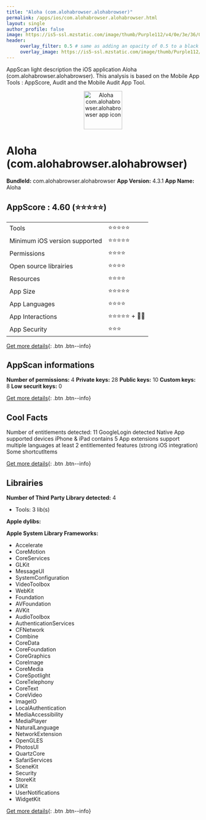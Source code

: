 ```yaml
---
title: "Aloha (com.alohabrowser.alohabrowser)"
permalink: /apps/ios/com.alohabrowser.alohabrowser.html
layout: single
author_profile: false
image: https://is5-ssl.mzstatic.com/image/thumb/Purple112/v4/0e/3e/36/0e3e3613-029e-31b9-4c1b-8b0c52b0f153/AppIcon-0-1x_U007emarketing-0-7-0-85-220.png/512x512bb.jpg
header: 
     overlay_filter: 0.5 # same as adding an opacity of 0.5 to a black background
     overlay_image: https://is5-ssl.mzstatic.com/image/thumb/Purple112/v4/0e/3e/36/0e3e3613-029e-31b9-4c1b-8b0c52b0f153/AppIcon-0-1x_U007emarketing-0-7-0-85-220.png/512x512bb.jpg
---
```

AppScan light description the iOS application Aloha (com.alohabrowser.alohabrowser). This analysis is based on the Mobile App Tools : AppScore, Audit and the Mobile Audit App Tool.

  
  
<div style="text-align: center;"><img src="https://is5-ssl.mzstatic.com/image/thumb/Purple112/v4/0e/3e/36/0e3e3613-029e-31b9-4c1b-8b0c52b0f153/AppIcon-0-1x_U007emarketing-0-7-0-85-220.png/512x512bb.jpg" width="100" height="100" alt="Aloha com.alohabrowser.alohabrowser app icon"></div>  
  
# Aloha (com.alohabrowser.alohabrowser)

**BundleId:** com.alohabrowser.alohabrowser
**App Version:** 4.3.1
**App Name:** Aloha


## AppScore : 4.60 (⭐️⭐️⭐️⭐️⭐️) 

<table>
<tr><td> Tools </td><td> ⭐️⭐️⭐️⭐️⭐️ </td></tr>
<tr><td> Minimum iOS version supported </td><td> ⭐️⭐️⭐️⭐️⭐️ </td></tr>
<tr><td> Permissions </td><td> ⭐️⭐️⭐️⭐️ </td></tr>
<tr><td> Open source librairies </td><td> ⭐️⭐️⭐️⭐️ </td></tr>
<tr><td> Resources </td><td> ⭐️⭐️⭐️⭐️ </td></tr>
<tr><td> App Size </td><td> ⭐️⭐️⭐️⭐️⭐️ </td></tr>
<tr><td> App Languages </td><td> ⭐️⭐️⭐️⭐️ </td></tr>
<tr><td> App Interactions </td><td> ⭐️⭐️⭐️⭐️⭐️ + 🌟🌟 </td></tr>
<tr><td> App Security </td><td> ⭐️⭐️⭐️ </td></tr>
</table>

[Get more details](/pricing.html){: .btn .btn--info}  
  
## AppScan informations 

**Number of permissions:** 4
**Private keys:** 28
**Public keys:** 10
**Custom keys:** 8
**Low securit keys:** 0
  
[Get more details](/pricing.html){: .btn .btn--info}

## Cool Facts

Number of entitlements detected: 11
GoogleLogin detected
Native App
supported devices iPhone & iPad
contains 5 App extensions
support multiple languages
at least 2 entitlemented features (strong iOS integration)
Some shortcutItems 
  
[Get more details](/pricing.html){: .btn .btn--info}

## Librairies 
**Number of Third Party Library detected:** 4
- Tools: 3 lib(s)

**Apple dylibs:**


**Apple System Library Frameworks:**
- Accelerate
- CoreMotion
- CoreServices
- GLKit
- MessageUI
- SystemConfiguration
- VideoToolbox
- WebKit
- Foundation
- AVFoundation
- AVKit
- AudioToolbox
- AuthenticationServices
- CFNetwork
- Combine
- CoreData
- CoreFoundation
- CoreGraphics
- CoreImage
- CoreMedia
- CoreSpotlight
- CoreTelephony
- CoreText
- CoreVideo
- ImageIO
- LocalAuthentication
- MediaAccessibility
- MediaPlayer
- NaturalLanguage
- NetworkExtension
- OpenGLES
- PhotosUI
- QuartzCore
- SafariServices
- SceneKit
- Security
- StoreKit
- UIKit
- UserNotifications
- WidgetKit


  
[Get more details](/pricing.html){: .btn .btn--info}

